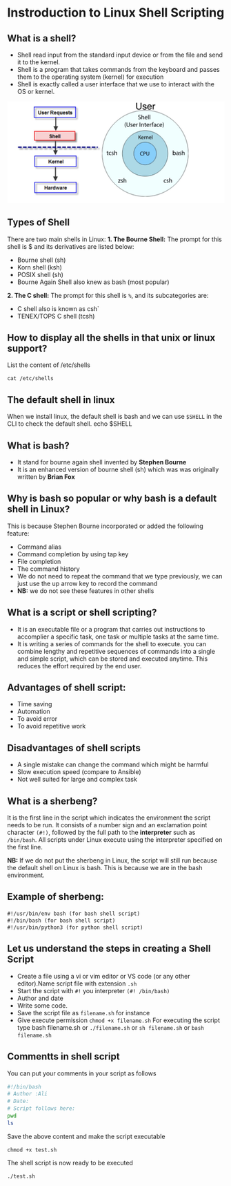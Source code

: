 # Instroduction to Linux Shell Scripting

## What is a shell?
- Shell read input from the standard input device or from the file and send it to the kernel.
- Shell is a program that takes commands from the keyboard and passes them to the operating system (kernel) for execution
- Shell is exactly called a user interface that we use to interact with the OS or kernel.

![](/images/sh.JPG)

## Types of Shell
There are two main shells in Linux:
**1. The Bourne Shell:** The prompt for this shell is $ and its derivatives are listed below:
- Bourne shell (sh)
- Korn shell (ksh)
- POSIX shell (sh)
- Bourne Again Shell also knew as bash (most popular)

**2. The C shell:** The prompt for this shell is `%`, and its subcategories are:
- C shell also is known as csh`
- TENEX/TOPS C shell (tcsh)

## How to display all the shells in that unix or linux support?
List the content of /etc/shells
```
cat /etc/shells
```

## The default shell in linux 
When we install linux, the default shell is bash and we can use `$SHELL` in the CLI to check the default shell.
echo $SHELL

## What is bash?
- It stand for bourne again shell invented by **Stephen Bourne**
- It is an enhanced version of bourne shell (sh) which was was originally written by **Brian Fox**

## Why is bash so popular or why bash is a default shell in Linux?
This is because Stephen Bourne incorporated or added the following feature:
- Command alias
- Command completion by using tap key
- File completion
- The command history
- We do not need to repeat the command that we type previously, we can just use the up arrow key to record the command
- **NB:** we do not see these features in other shells


## What is a script or shell scripting?
- It is an executable file or a program that carries out instructions to accomplier a specific task, one task or multiple tasks at the same time.
- It is writing a series of commands for the shell to execute. you can combine lengthy and repetitive sequences of commands into a single and simple script, which can be stored and executed anytime. This reduces the effort required by the end user.

## Advantages  of shell script:
- Time saving
- Automation
- To avoid error
- To avoid repetitive work

## Disadvantages of shell scripts
- A single mistake can change the command which might be harmful
- Slow execution speed (compare to Ansible)
- Not well suited for large and complex task 


## What is a sherbeng?
It is the first line in the script which indicates the environment the script needs to be run. It consists of a number sign and an exclamation point character `(#!)`, followed by the full path to the **interpreter** such as `/bin/bash`. All scripts under Linux execute using the interpreter specified on the first line.

**NB:** If we do not put the sherbeng in Linux, the script will still run because the default shell on Linux is bash. This is because we are in the bash environment. 

## Example of sherbeng:
```
#!/usr/bin/env bash (for bash shell script)
#!/bin/bash (for bash shell script)
#!/usr/bin/python3 (for python shell script)
```

## Let us understand the steps in creating a Shell Script
- Create a file using a vi or vim editor or VS code (or any other editor).Name script file with extension `.sh`
- Start the script with `#!` you interpreter `(#! /bin/bash)`
- Author and date
- Write some code.
- Save the script file as `filename.sh` for instance
- Give execute permission `chmod +x filename.sh`
For executing the script type bash filename.sh or `./filename.sh` or `sh filename.sh` or `bash filename.sh`


## Commentts in shell script
You can put your comments in your script as follows
```sh
#!/bin/bash
# Author :Ali
# Date:
# Script follows here:
pwd
ls
```

Save the above content and make the script executable 
```
chmod +x test.sh
```

The shell script is now ready to be executed
```
./test.sh
```
